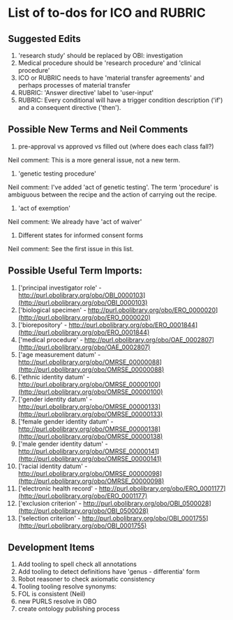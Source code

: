 # List of to-dos for ICO and RUBRIC

## Suggested Edits
1. 'research study' should be replaced by OBI: investigation
1. Medical procedure should be 'research procedure' and 'clinical procedure'
1. ICO or RUBRIC needs to have 'material transfer agreements' and perhaps processes of material transfer
1. RUBRIC: 'Answer directive' label to 'user-input'
1. RUBRIC: Every conditional will have a trigger condition description ('if') and a consequent directive ('then').

## Possible New Terms and Neil Comments
1. pre-approval vs approved vs filled out (where does each class fall?)

Neil comment: This is a more general issue, not a new term. 

1. 'genetic testing procedure'

Neil comment: I've added 'act of genetic testing'. The term 'procedure' is ambiguous between the recipe and the action of carrying out the recipe. 

1. 'act of exemption'

Neil comment: We already have 'act of waiver'

1. Different states for informed consent forms

Neil comment: See the first issue in this list. 

## Possible Useful Term Imports:
1. ['principal investigator role' - http://purl.obolibrary.org/obo/OBI_0000103](http://purl.obolibrary.org/obo/OBI_0000103)
1. ['biological specimen' - http://purl.obolibrary.org/obo/ERO_0000020](http://purl.obolibrary.org/obo/ERO_0000020)
1. ['biorepository' - http://purl.obolibrary.org/obo/ERO_0001844](http://purl.obolibrary.org/obo/ERO_0001844)
1. ['medical procedure' - http://purl.obolibrary.org/obo/OAE_0002807](http://purl.obolibrary.org/obo/OAE_0002807)
1. ['age measurement datum' - http://purl.obolibrary.org/obo/OMRSE_00000088](http://purl.obolibrary.org/obo/OMRSE_00000088)
1. ['ethnic identity datum' - http://purl.obolibrary.org/obo/OMRSE_00000100](http://purl.obolibrary.org/obo/OMRSE_00000100)
1. ['gender identity datum' - http://purl.obolibrary.org/obo/OMRSE_00000133](http://purl.obolibrary.org/obo/OMRSE_00000133)
1. ['female gender identity datum' - http://purl.obolibrary.org/obo/OMRSE_00000138](http://purl.obolibrary.org/obo/OMRSE_00000138)
1. ['male gender identity datum' - http://purl.obolibrary.org/obo/OMRSE_00000141](http://purl.obolibrary.org/obo/OMRSE_00000141)
1. ['racial identity datum' - http://purl.obolibrary.org/obo/OMRSE_00000098](http://purl.obolibrary.org/obo/OMRSE_00000098)
1. ['electronic health record' - http://purl.obolibrary.org/obo/ERO_0001177](http://purl.obolibrary.org/obo/ERO_0001177)
1. ['exclusion criterion' - http://purl.obolibrary.org/obo/OBI_0500028](http://purl.obolibrary.org/obo/OBI_0500028)
1. ['selection criterion' - http://purl.obolibrary.org/obo/OBI_0001755](http://purl.obolibrary.org/obo/OBI_0001755)

## Development Items
1. Add tooling to spell check all annotations
1. Add tooling to detect definitions have 'genus - differentia' form
1. Robot reasoner to check axiomatic consistency
1. Tooling tooling resolve synonyms:
1. FOL is consistent (Neil)
1. new PURLS resolve in OBO
1. create ontology publishing process
